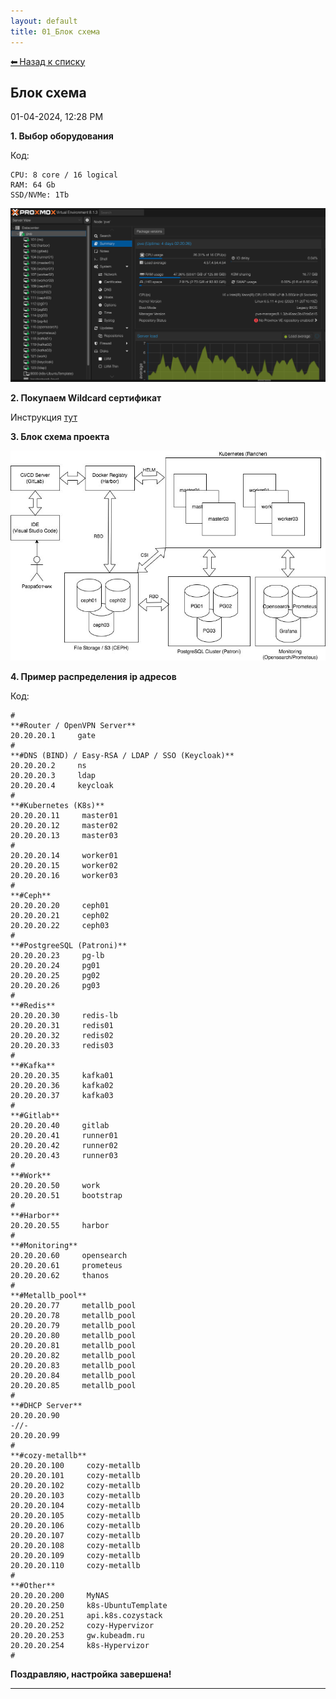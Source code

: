 ```yaml
---
layout: default
title: 01_Блок схема
---
```

<a class="back-link" href="index.html">⬅ Назад к списку</a>


##  Блок схема 

01-04-2024, 12:28 PM

**1\. Выбор оборудования**  
  


Код:
    
    
    CPU: 8 core / 16 logical
    RAM: 64 Gb
    SSD/NVMe: 1Tb

  
![Нажмите на изображение для увеличения.  Название:	Снимок экрана 2025-06-09 в 10.20.32.png Просмотров:	6 Размер:	165.2 Кб ID:	4823](images\\img_4823_1749453697.jpg)  
  
**2\. Покупаем Wildcard сертификат**  
  
Инструкция [тут](https://forum.kubeadm.ru/node/3514)  
  
**3\. Блок схема проекта**  
  
![Нажмите на изображение для увеличения.  Название:	image_2270.jpg Просмотров:	59 Размер:	66.8 Кб ID:	2932](images\\img_2932_1704360493.jpg)  
  
  
**4\. Пример распределения ip адресов**  
  


Код:
    
    
    #
    **#Router / OpenVPN Server**
    20.20.20.1     gate
    #
    **#DNS (BIND) / Easy-RSA / LDAP / SSO (Keycloak)**
    20.20.20.2     ns
    20.20.20.3     ldap
    20.20.20.4     keycloak
    #
    **#Kubernetes (K8s)**
    20.20.20.11     master01
    20.20.20.12     master02
    20.20.20.13     master03
    #
    20.20.20.14     worker01
    20.20.20.15     worker02
    20.20.20.16     worker03
    #
    **#Ceph**
    20.20.20.20     ceph01
    20.20.20.21     ceph02
    20.20.20.22     ceph03
    #
    **#PostgreeSQL (Patroni)**
    20.20.20.23     pg-lb
    20.20.20.24     pg01
    20.20.20.25     pg02
    20.20.20.26     pg03
    #
    **#Redis**
    20.20.20.30     redis-lb
    20.20.20.31     redis01
    20.20.20.32     redis02
    20.20.20.33     redis03
    #
    **#Kafka**
    20.20.20.35     kafka01
    20.20.20.36     kafka02
    20.20.20.37     kafka03
    #
    **#Gitlab**
    20.20.20.40     gitlab
    20.20.20.41     runner01
    20.20.20.42     runner02
    20.20.20.43     runner03
    #
    **#Work**
    20.20.20.50     work
    20.20.20.51     bootstrap
    #
    **#Harbor**
    20.20.20.55     harbor
    #
    **#Monitoring**
    20.20.20.60     opensearch
    20.20.20.61     prometeus
    20.20.20.62     thanos
    #
    **#Metallb_pool**
    20.20.20.77     metallb_pool
    20.20.20.78     metallb_pool
    20.20.20.79     metallb_pool
    20.20.20.80     metallb_pool
    20.20.20.81     metallb_pool
    20.20.20.82     metallb_pool
    20.20.20.83     metallb_pool
    20.20.20.84     metallb_pool
    20.20.20.85     metallb_pool
    #
    **#DHCP Server**
    20.20.20.90
    -//-
    20.20.20.99
    #
    **#cozy-metallb**
    20.20.20.100     cozy-metallb
    20.20.20.101     cozy-metallb
    20.20.20.102     cozy-metallb
    20.20.20.103     cozy-metallb
    20.20.20.104     cozy-metallb
    20.20.20.105     cozy-metallb
    20.20.20.106     cozy-metallb
    20.20.20.107     cozy-metallb
    20.20.20.108     cozy-metallb
    20.20.20.109     cozy-metallb
    20.20.20.110     cozy-metallb
    #
    **#Other**
    20.20.20.200     MyNAS
    20.20.20.250     k8s-UbuntuTemplate
    20.20.20.251     api.k8s.cozystack
    20.20.20.252     cozy-Hypervizor
    20.20.20.253     gw.kubeadm.ru
    20.20.20.254     k8s-Hypervizor
    #

  
**Поздравляю, настройка завершена!**


---

